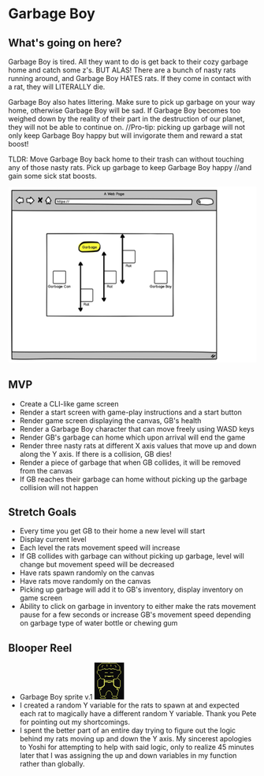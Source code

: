 # Garbage Boy

## What's going on here? 

Garbage Boy is tired. All they want to do is get back to their cozy garbage home and catch some z's. BUT ALAS! There are a bunch of nasty rats running around, and Garbage Boy HATES rats. If they come in contact with a rat, they will LITERALLY die. 

Garbage Boy also hates littering. Make sure to pick up garbage on your way home, otherwise Garbage Boy will be sad. If Garbage Boy becomes too weighed down by the reality of their part in the destruction of our planet, they will not be able to continue on. //Pro-tip: picking up garbage will not only keep Garbage Boy happy but will invigorate them and reward a stat boost!

TLDR: Move Garbage Boy back home to their trash can without touching any of those nasty rats. Pick up garbage to keep Garbage Boy happy //and gain some sick stat boosts.

![Wireframe](gb-wireframe.jpg)

## MVP
- Create a CLI-like game screen
- Render a start screen with game-play instructions and a start button
- Render game screen displaying the canvas, GB's health
- Render a Garbage Boy character that can move freely using WASD keys
- Render GB's garbage can home which upon arrival will end the game
- Render three nasty rats at different X axis values that move up and down along the Y axis. If there is a collision, GB dies!
- Render a piece of garbage that when GB collides, it will be removed from the canvas
- If GB reaches their garbage can home without picking up the garbage collision will not happen


## Stretch Goals
- Every time you get GB to their home a new level will start
- Display current level
- Each level the rats movement speed will increase
- If GB collides with garbage can without picking up garbage, level will change but movement speed will be decreased
- Have rats spawn randomly on the canvas
- Have rats move randomly on the canvas
- Picking up garbage will add it to GB's inventory, display inventory on game screen
- Ability to click on garbage in inventory to either make the rats movement pause for a few seconds or increase GB's movement speed depending on garbage type of water bottle or chewing gum

## Blooper Reel
- Garbage Boy sprite v.1
![Garbage Boy v.1](garbageboy-v1.png)
- I created a random Y variable for the rats to spawn at and expected each rat to magically have a different random Y variable. Thank you Pete for pointing out my shortcomings. 
- I spent the better part of an entire day trying to figure out the logic behind my rats moving up and down the Y axis. My sincerest apologies to Yoshi for attempting to help with said logic, only to realize 45 minutes later that I was assigning the up and down variables in my function rather than globally. 